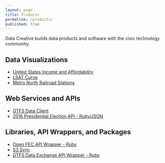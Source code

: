 ```yaml
---
layout: page
title: Products
permalink: /products/
published: true
---
```


Data Creative builds data products and software
 with the civic technology community.


## Data Visualizations

 + [United States Income and Affordability](/projects/2015/03/01/income-and-affordability.html)
 + [LSAT Curve](/projects/2014/06/17/lsat-curve.html)
 + [Metro North Railroad Stations](/projects/2013/09/13/metro-north-stations.html)

## Web Services and APIs

 + [GTFS Data Client](/projects/2015/04/19/gtfs-data-client.html)
 + [2016 Presidential Election API - Ruby/JSON](https://github.com/data-creative/twenty-sixteen)

## Libraries, API Wrappers, and Packages

 + [Open FEC API Wrapper - Ruby](https://github.com/data-creative/open-fec-api-ruby)
 + [S3 Sync](/projects/2015/07/21/s3-sync.html)
 + [GTFS Data Exchange API Wrapper - Ruby](/projects/2014/11/30/gtfs-data-exchange-api-ruby.html)
